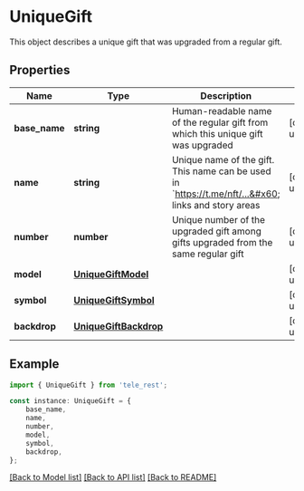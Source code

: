 # UniqueGift

This object describes a unique gift that was upgraded from a regular gift.

## Properties

Name | Type | Description | Notes
------------ | ------------- | ------------- | -------------
**base_name** | **string** | Human-readable name of the regular gift from which this unique gift was upgraded | [default to undefined]
**name** | **string** | Unique name of the gift. This name can be used in &#x60;https://t.me/nft/...&#x60; links and story areas | [default to undefined]
**number** | **number** | Unique number of the upgraded gift among gifts upgraded from the same regular gift | [default to undefined]
**model** | [**UniqueGiftModel**](UniqueGiftModel.md) |  | [default to undefined]
**symbol** | [**UniqueGiftSymbol**](UniqueGiftSymbol.md) |  | [default to undefined]
**backdrop** | [**UniqueGiftBackdrop**](UniqueGiftBackdrop.md) |  | [default to undefined]

## Example

```typescript
import { UniqueGift } from 'tele_rest';

const instance: UniqueGift = {
    base_name,
    name,
    number,
    model,
    symbol,
    backdrop,
};
```

[[Back to Model list]](../README.md#documentation-for-models) [[Back to API list]](../README.md#documentation-for-api-endpoints) [[Back to README]](../README.md)
